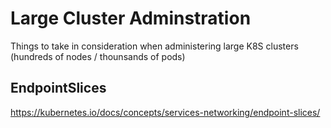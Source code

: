 # Large Cluster Adminstration

Things to take in consideration when administering large K8S clusters (hundreds of nodes / thounsands of pods)

## EndpointSlices

https://kubernetes.io/docs/concepts/services-networking/endpoint-slices/




